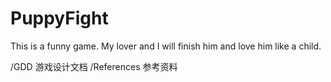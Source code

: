 # PuppyFight
This is a funny game. My lover and I will finish him and love him like a child.

/GDD 游戏设计文档
/References 参考资料
